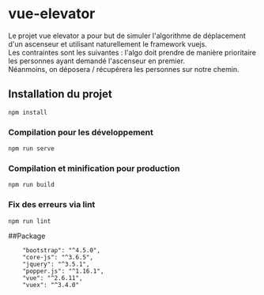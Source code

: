 # vue-elevator
Le projet vue elevator a pour but de simuler l'algorithme de déplacement d'un
ascenseur et utilisant naturellement le framework vuejs. <br>
Les contraintes sont les suivantes : l'algo doit prendre de manière
prioritaire les personnes ayant demandé l'ascenseur en premier. <br>
Néanmoins, on déposera / récupérera les personnes sur notre chemin.

## Installation du projet
```
npm install
```

### Compilation pour les développement
```
npm run serve
```

### Compilation et minification pour production
```
npm run build
```

### Fix des erreurs via lint
```
npm run lint
```

##Package
```
    "bootstrap": "^4.5.0",
    "core-js": "^3.6.5",
    "jquery": "^3.5.1",
    "popper.js": "^1.16.1",
    "vue": "^2.6.11",
    "vuex": "^3.4.0"
```
